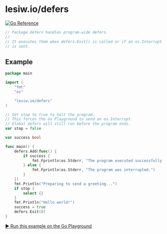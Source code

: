 # lesiw.io/defers

[![Go Reference](https://pkg.go.dev/badge/lesiw.io/defers.svg)](https://pkg.go.dev/lesiw.io/defers)

``` go
// Package defers handles program-wide defers.
//
// It executes them when defers.Exit() is called or if an os.Interrupt signal
// is sent.
```

## Example

``` go
package main

import (
    "fmt"
    "os"

    "lesiw.io/defers"
)

// Set stop to true to halt the program.
// This forces the Go Playground to send an os.Interrupt.
// Global defers will still run before the program ends.
var stop = false

var success bool

func main() {
    defers.Add(func() {
        if success {
            fmt.Fprintln(os.Stderr, "The program executed successfully.")
        } else {
            fmt.Fprintln(os.Stderr, "The program was interrupted.")
        }
    })
    fmt.Println("Preparing to send a greeting...")
    if stop {
        select {}
    }
    fmt.Println("Hello world!")
    success = true
    defers.Exit(0)
}
```

[▶️ Run this example on the Go Playground](https://go.dev/play/p/amY5VkD51QF)
